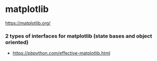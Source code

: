 # matplotlib

https://matplotlib.org/

### 2 types of interfaces for matplotlib (state bases and object oriented)

* https://pbpython.com/effective-matplotlib.html
